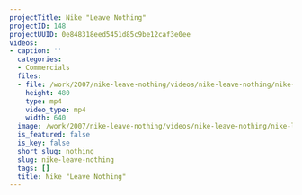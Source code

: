 ```yaml
---
projectTitle: Nike "Leave Nothing"
projectID: 148
projectUUID: 0e848318eed5451d85c9be12caf3e0ee
videos:
- caption: ''
  categories:
  - Commercials
  files:
  - file: /work/2007/nike-leave-nothing/videos/nike-leave-nothing/nike-leave-nothing.mp4
    height: 480
    type: mp4
    video_type: mp4
    width: 640
  image: /work/2007/nike-leave-nothing/videos/nike-leave-nothing/nike-leave-nothing.05.jpg
  is_featured: false
  is_key: false
  short_slug: nothing
  slug: nike-leave-nothing
  tags: []
  title: Nike "Leave Nothing"
---
```

